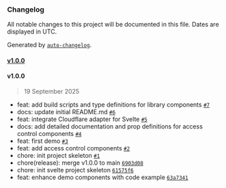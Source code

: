 ### Changelog

All notable changes to this project will be documented in this file. Dates are displayed in UTC.

Generated by [`auto-changelog`](https://github.com/CookPete/auto-changelog).

#### [v1.0.0](https://github.com/ricky-fn/svelte-permit-core/compare/v1.0.0...v1.0.0)

#### v1.0.0

> 19 September 2025

- feat: add build scripts and type definitions for library components [`#7`](https://github.com/ricky-fn/svelte-permit-core/pull/7)
- docs: update initial README.md [`#6`](https://github.com/ricky-fn/svelte-permit-core/pull/6)
- feat: integrate Cloudflare adapter for Svelte [`#5`](https://github.com/ricky-fn/svelte-permit-core/pull/5)
- docs: add detailed documentation and prop definitions for access control components [`#4`](https://github.com/ricky-fn/svelte-permit-core/pull/4)
- feat: first demo [`#3`](https://github.com/ricky-fn/svelte-permit-core/pull/3)
- feat: add access control components [`#2`](https://github.com/ricky-fn/svelte-permit-core/pull/2)
- chore: init project skeleton [`#1`](https://github.com/ricky-fn/svelte-permit-core/pull/1)
- chore(release): merge v1.0.0 to main [`6903d08`](https://github.com/ricky-fn/svelte-permit-core/commit/6903d08634686bd0bc65f5e6bae5302c3ee2d15b)
- chore: init svelte project skeleton [`61575f6`](https://github.com/ricky-fn/svelte-permit-core/commit/61575f6c19244559c21b8af2ebe4133384264a0d)
- feat: enhance demo components with code example [`63a7341`](https://github.com/ricky-fn/svelte-permit-core/commit/63a73412048e91514b00115df1de3b9e1d9d9b98)
